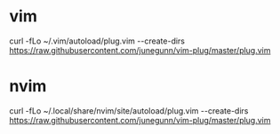 
# vim
curl -fLo ~/.vim/autoload/plug.vim --create-dirs  https://raw.githubusercontent.com/junegunn/vim-plug/master/plug.vim
# nvim 
curl -fLo ~/.local/share/nvim/site/autoload/plug.vim --create-dirs \
    https://raw.githubusercontent.com/junegunn/vim-plug/master/plug.vim
